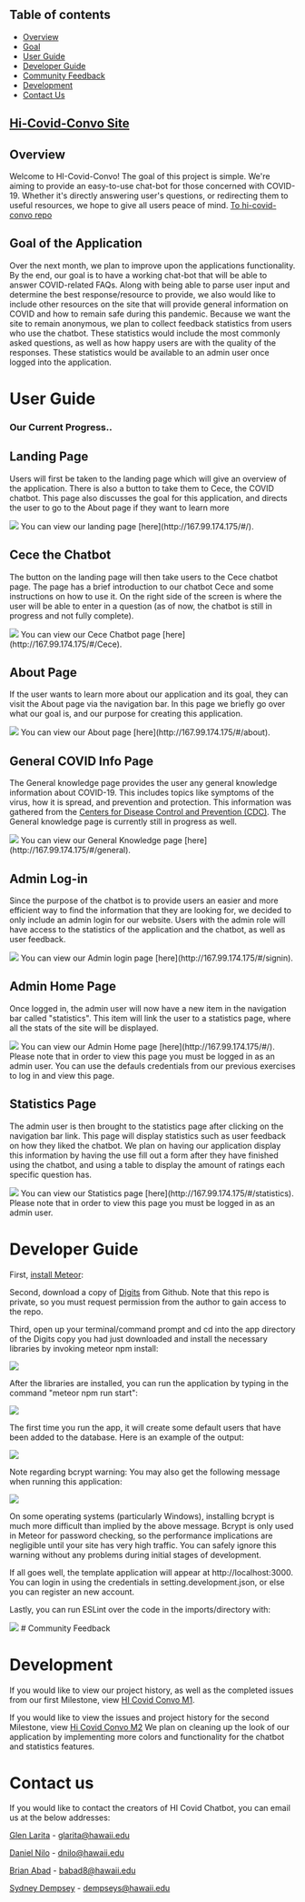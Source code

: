 ## Table of contents

* [Overview](#overview)
* [Goal](#final-outcome-of-the-application)
* [User Guide](#user-guide)
* [Developer Guide](#developer-guide)
* [Community Feedback](#community-feedback)
* [Development](#development)
* [Contact Us](#contact-us)

## [Hi-Covid-Convo Site](http://167.99.174.175/)

## Overview
Welcome to HI-Covid-Convo! The goal of this project is simple. We're aiming to provide an easy-to-use chat-bot for those concerned with COVID-19. Whether it's directly answering user's questions, or redirecting them to useful resources, we hope to give all users peace of mind.
[To hi-covid-convo repo](https://github.com/hi-covid-convo/hi-covid-convo)

## Goal of the Application
Over the next month, we plan to improve upon the applications functionality. By the end, our goal is to have a working chat-bot that will be able to answer COVID-related FAQs. Along with being able to parse user input and determine the best response/resource to provide, we also would like to include other resources on the site that will provide general information on COVID and how to remain safe during this pandemic. Because we want the site to remain anonymous, we plan to collect feedback statistics from users who use the chatbot. These statistics would include the most commonly asked questions, as well as how happy users are with the quality of the responses. These statistics would be available to an admin user once logged into the application.

# User Guide
### Our Current Progress..

## Landing Page
Users will first be taken to the landing page which will give an overview of the application. There is also a button to take them to Cece, the COVID chatbot. This page also discusses the goal for this application, and directs the user to go to the About page if they want to learn more

<img src = "./images/milestone1/landing.png">
You can view our landing page [here](http://167.99.174.175/#/).


## Cece the Chatbot
The button on the landing page will then take users to the Cece chatbot page. The page has a brief introduction to our chatbot Cece and some instructions on how to use it. On the right side of the screen is where the user will be able to enter in a question (as of now, the chatbot is still in progress and not fully complete).

<img src = "./images/milestone1/cece.png">
You can view our Cece Chatbot page [here](http://167.99.174.175/#/Cece).


## About Page
If the user wants to learn more about our application and its goal, they can visit the About page via the navigation bar. In this page we briefly go over what our goal is, and our purpose for creating this application.

<img src = "./images/milestone1/about.png">
You can view our About page [here](http://167.99.174.175/#/about).


## General COVID Info Page
The General knowledge page provides the user any general knowledge information about COVID-19. This includes topics like symptoms of the virus, how it is spread, and prevention and protection. This information was gathered from the [Centers for Disease Control and Prevention (CDC)](https://www.cdc.gov/coronavirus/2019-ncov/index.html). The General knowledge page is currently still in progress as well.

<img src = "./images/milestone1/gen.png">
You can view our General Knowledge page [here](http://167.99.174.175/#/general).

## Admin Log-in
Since the purpose of the chatbot is to provide users an easier and more efficient way to find the information that they are looking for, we decided to only include an admin login for our website. Users with the admin role will have access to the statistics of the application and the chatbot, as well as user feedback.

<img src = "./images/milestone1/admin_log.png">
You can view our Admin login page [here](http://167.99.174.175/#/signin).

## Admin Home Page
Once logged in, the admin user will now have a new item in the navigation bar called "statistics". This item will link the user to a statistics page, where all the stats of the site will be displayed.

<img src = "./images/milestone1/admin_home.png">
You can view our Admin Home page [here](http://167.99.174.175/#/). Please note that in order to view this page you must be logged in as an admin user. You can use the defauls credentials from our previous exercises to log in and view this page. 

## Statistics Page
The admin user is then brought to the statistics page after clicking on the navigation bar link. This page will display statistics such as user feedback on how they liked the chatbot. We plan on having our application display this information by having the use fill out a form after they have finished using the chatbot, and using a table to display the amount of ratings each specific question has.

<img src = "./images/milestone1/stats.png">
You can view our Statistics page [here](http://167.99.174.175/#/statistics). Please note that in order to view this page you must be logged in as an admin user.

# Developer Guide
 
First, [install Meteor](https://www.meteor.com/install):

Second, download a copy of [Digits](https://github.com/glarita/digits) from Github. Note that this repo is private, so
you must request permission from the author to gain access to the repo.

Third, open up your terminal/command prompt and cd into the app directory of the Digits copy you had just downloaded
and install the necessary libraries by invoking meteor npm install:

<img src="doc/npminstall.png">

After the libraries are installed, you can run the application by typing in the command "meteor npm run start":

<img src="doc/npmrunstart.png">

The first time you run the app, it will create some default users that have been added to the database. Here is an
example of the output:

<img src="doc/Creatingdefaults.png">

Note regarding bcrypt warning: You may also get the following message when running this application:

<img src="doc/bcrypt.png">

On some operating systems (particularly Windows), installing bcrypt is much more difficult than implied by the above
message. Bcrypt is only used in Meteor for password checking, so the performance implications are negligible until your
site has very high traffic. You can safely ignore this warning without any problems during initial stages of
development.

If all goes well, the template application will appear at http://localhost:3000. You can login in using the credentials
in setting.development.json, or else you can register an new account.

Lastly, you can run ESLint over the code in the imports/directory with:

<img src="doc/runlint.png">
# Community Feedback

# Development

If you would like to view our project history, as well as the completed issues from our first Milestone, view [HI Covid Convo M1](https://github.com/hi-covid-convo/hi-covid-convo/projects/1).

If you would like to view the issues and project history for the second Milestone, view [Hi Covid Convo M2](https://github.com/hi-covid-convo/hi-covid-convo/projects/2)
We plan on cleaning up the look of our application by implementing more colors and functionality for the chatbot and statistics features. 

# Contact us
If you would like to contact the creators of HI Covid Chatbot, you can email us at the below addresses:

[Glen Larita](https://glarita.github.io/) - glarita@hawaii.edu

[Daniel Nilo](https://duhkneelow.github.io/) - dnilo@hawaii.edu

[Brian Abad](https://ba-bbage.github.io/) - babad8@hawaii.edu

[Sydney Dempsey](https://sydempsey.github.io/) - dempseys@hawaii.edu

